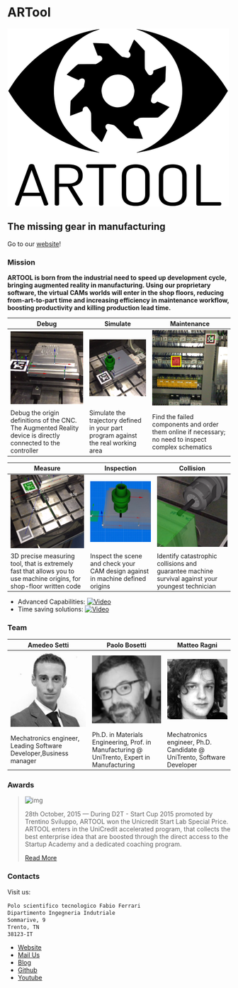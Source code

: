 # ARTool
![Artool](img/examples/md/artool-tublack.png)
## The missing gear in manufacturing

Go to our [website](http://artool.biz)!

### Mission

**ARTOOL is born from the industrial need to speed up development cycle, bringing augmented reality in manufacturing. Using our proprietary software, the virtual CAMs worlds will enter in the shop floors, reducing from-art-to-part time and increasing efficiency in maintenance workflow, boosting productivity and killing production lead time.**

Debug | Simulate | Maintenance
------|----------|------------
![img](img/examples/md/300_debug.png) | ![img](img/examples/md/300_simulate.png) | ![img](img/examples/md/300_maintenance.png)
Debug the origin definitions of the CNC. The Augmented Reality device is directly connected to the controller | Simulate the trajectory defined in your part program against the real working area | Find the failed components and order them online if necessary; no need to inspect complex schematics

Measure | Inspection | Collision
--------|------------|----------
![img](img/examples/md/300_measure.png) | ![img](img/examples/md/300_inspect.png) | ![img](img/examples/md/300_collison.png)
3D precise measuring tool, that is extremely fast that allows you to use machine origins, for shop-floor written code | Inspect the scene and check your CAM design against in machine defined origins | Identify catastrophic collisions and guarantee machine survival against your youngest technician

 * Advanced Capabilities:
   [![Video](http://img.youtube.com/vi/xXRnwa-9-0Y/0.jpg)](https://www.youtube.com/watch?v=xXRnwa-9-0Y)
 * Time saving solutions:
   [![Video](http://img.youtube.com/vi/1pzIEYxGHsQ/0.jpg)](https://www.youtube.com/watch?v=1pzIEYxGHsQ)

### Team

| Amedeo Setti | Paolo Bosetti | Matteo Ragni |
|--------------|---------------|--------------|
| ![img](img/examples/md/amedeo.png) | ![img](img/examples/md/paolo.png) | ![img](img/examples/md/matteo.png) |
| Mechatronics engineer, Leading Software Developer,Business manager | Ph.D. in Materials Engineering, Prof. in Manufacturing @ UniTrento, Expert in Manufacturing | Mechatronics engineer, Ph.D. Candidate @ UniTrento, Software Developer |

### Awards

 > ![img](https://www.unicreditstartlab.eu/etc/designs/ucstartuplab/images/logo-unicredit-startlab.png)
 >
 > 28th October, 2015 — During D2T - Start Cup 2015 promoted by Trentino Sviluppo, ARTOOL won the Unicredit Start Lab Special Price. ARTOOL enters in the UniCredit accelerated program, that collects the best enterprise idea that are boosted through the direct access to the Startup Academy and a dedicated coaching program.
 >
 > [Read More](https://www.unicreditstartlab.eu/it/startlab/attivita/news/PremiospecialeTrentinoSviluppo.html)

### Contacts

Visit us:
```
Polo scientifico tecnologico Fabio Ferrari
Dipartimento Ingegneria Indutriale
Sommarive, 9
Trento, TN
38123-IT
```

 * [Website](http://artool.biz)
 * [Mail Us](mailto:info@artool.biz)
 * [Blog](http://blog.artool.biz/)
 * [Github](https://github.com/artoolbiz)
 * [Youtube](https://www.youtube.com/channel/UCMAHnoT74f7ziPmp0Iewg1w)
